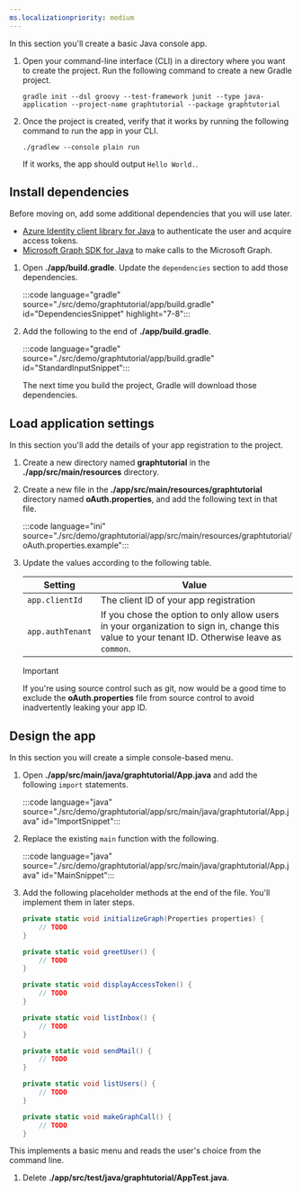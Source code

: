 ```yaml
---
ms.localizationpriority: medium
---
```


<!-- markdownlint-disable MD041 -->

In this section you'll create a basic Java console app.

1. Open your command-line interface (CLI) in a directory where you want to create the project. Run the following command to create a new Gradle project.

    ```Shell
    gradle init --dsl groovy --test-framework junit --type java-application --project-name graphtutorial --package graphtutorial
    ```

1. Once the project is created, verify that it works by running the following command to run the app in your CLI.

    ```Shell
    ./gradlew --console plain run
    ```

    If it works, the app should output `Hello World.`.

## Install dependencies

Before moving on, add some additional dependencies that you will use later.

- [Azure Identity client library for Java](https://github.com/Azure/azure-sdk-for-java/tree/master/sdk/identity/azure-identity) to authenticate the user and acquire access tokens.
- [Microsoft Graph SDK for Java](https://github.com/microsoftgraph/msgraph-sdk-java) to make calls to the Microsoft Graph.

1. Open **./app/build.gradle**. Update the `dependencies` section to add those dependencies.

    :::code language="gradle" source="./src/demo/graphtutorial/app/build.gradle" id="DependenciesSnippet" highlight="7-8":::

1. Add the following to the end of **./app/build.gradle**.

    :::code language="gradle" source="./src/demo/graphtutorial/app/build.gradle" id="StandardInputSnippet":::

    The next time you build the project, Gradle will download those dependencies.

## Load application settings

In this section you'll add the details of your app registration to the project.

1. Create a new directory named **graphtutorial** in the **./app/src/main/resources** directory.

1. Create a new file in the **./app/src/main/resources/graphtutorial** directory named **oAuth.properties**, and add the following text in that file.

    :::code language="ini" source="./src/demo/graphtutorial/app/src/main/resources/graphtutorial/oAuth.properties.example":::

1. Update the values according to the following table.

    | Setting | Value |
    |---------|-------|
    | `app.clientId` | The client ID of your app registration |
    | `app.authTenant` | If you chose the option to only allow users in your organization to sign in, change this value to your tenant ID. Otherwise leave as `common`. |

    > [!IMPORTANT]
    > If you're using source control such as git, now would be a good time to exclude the **oAuth.properties** file from source control to avoid inadvertently leaking your app ID.

## Design the app

In this section you will create a simple console-based menu.

1. Open **./app/src/main/java/graphtutorial/App.java** and add the following `import` statements.

    :::code language="java" source="./src/demo/graphtutorial/app/src/main/java/graphtutorial/App.java" id="ImportSnippet":::

1. Replace the existing `main` function with the following.

    :::code language="java" source="./src/demo/graphtutorial/app/src/main/java/graphtutorial/App.java" id="MainSnippet":::

1. Add the following placeholder methods at the end of the file. You'll implement them in later steps.

    ```csharp
    private static void initializeGraph(Properties properties) {
        // TODO
    }

    private static void greetUser() {
        // TODO
    }

    private static void displayAccessToken() {
        // TODO
    }

    private static void listInbox() {
        // TODO
    }

    private static void sendMail() {
        // TODO
    }

    private static void listUsers() {
        // TODO
    }

    private static void makeGraphCall() {
        // TODO
    }
    ```

This implements a basic menu and reads the user's choice from the command line.

1. Delete **./app/src/test/java/graphtutorial/AppTest.java**.
